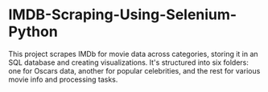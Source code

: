 # IMDB-Scraping-Using-Selenium-Python
 This project scrapes IMDb for movie data across categories, storing it in an SQL database and creating visualizations. It's structured into six folders: one for Oscars data, another for popular celebrities, and the rest for various movie info and processing tasks.
